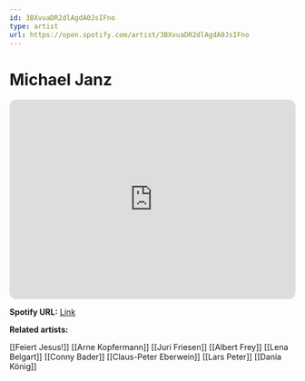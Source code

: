```yaml
---
id: 3BXvuaDR2dlAgdA0JsIFno
type: artist
url: https://open.spotify.com/artist/3BXvuaDR2dlAgdA0JsIFno
---
```

# Michael Janz

<iframe style="border-radius:12px" src="https://open.spotify.com/embed/artist/3BXvuaDR2dlAgdA0JsIFno" width="100%" height="352" frameBorder="0" allowfullscreen="" allow="autoplay; clipboard-write; encrypted-media; fullscreen; picture-in-picture" loading="lazy"></iframe>

**Spotify URL:** [Link](https://open.spotify.com/artist/3BXvuaDR2dlAgdA0JsIFno)

**Related artists:**

[[Feiert Jesus!]]
[[Arne Kopfermann]]
[[Juri Friesen]]
[[Albert Frey]]
[[Lena Belgart]]
[[Conny Bader]]
[[Claus-Peter Eberwein]]
[[Lars Peter]]
[[Dania König]]
